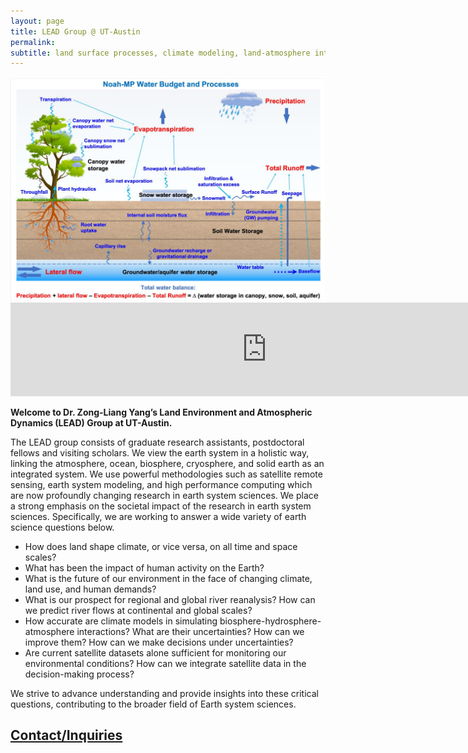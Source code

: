 ```yaml
---
layout: page
title: LEAD Group @ UT-Austin
permalink: 
subtitle: land surface processes, climate modeling, land-atmosphere interaction, hydroclimatology, hydrometeorology
---
```


<img src="img/LEAD.jpg" width="820" align="center"/>

<iframe width="820" height="auto" src="https://www.youtube-nocookie.com/embed/e5cz3WhE_NI?si=vAySsQE4cTpka1Cs&amp;controls=0" title="YouTube video player" frameborder="0" allow="accelerometer; autoplay; clipboard-write; encrypted-media; gyroscope; picture-in-picture; web-share" referrerpolicy="strict-origin-when-cross-origin" allowfullscreen></iframe>

<Strong>Welcome to Dr. Zong-Liang Yang’s Land Environment and Atmospheric Dynamics (LEAD) Group at UT-Austin.</Strong>

<!--<Strong>考虑在这页放个or embed一个（ref https://water.egr.msu.edu/）背景图片or视频（视频更好），上面文字写LEAD group @ UT Austin. 然后其他文字往下滑才看到</Strong>-->

The LEAD group consists of graduate research assistants, postdoctoral fellows and visiting scholars. We view the earth system in a holistic way, linking the atmosphere, ocean, biosphere, cryosphere, and solid earth as an integrated system. We use powerful methodologies such as satellite remote sensing, earth system modeling, and high performance computing which are now profoundly changing research in earth system sciences. We place a strong emphasis on the societal impact of the research in earth system sciences. Specifically, we are working to answer a wide variety of earth science questions below.

- How does land shape climate, or vice versa, on all time and space scales?
- What has been the impact of human activity on the Earth?
- What is the future of our environment in the face of changing climate, land use, and human demands?
- What is our prospect for regional and global river reanalysis? How can we predict river flows at continental and global scales?
- How accurate are climate models in simulating biosphere-hydrosphere-atmosphere interactions? What are their uncertainties? How can we improve them? How can we make decisions under uncertainties?
- Are current satellite datasets alone sufficient for monitoring our environmental conditions? How can we integrate satellite data in the decision-making process?

We strive to advance understanding and provide insights into these critical questions, contributing to the broader field of Earth system sciences.

<h2><a href="https://lead-utexas.github.io/about/contact">Contact/Inquiries</a></h2>
